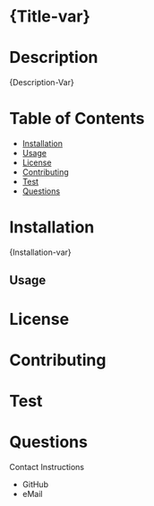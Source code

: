# {Title-var}

# Description
{Description-Var}

# Table of Contents
* [Installation](#installation)
* [Usage](#usage)
* [License](#license)
* [Contributing](#contributing)
* [Test](#test)
* [Questions](#questions)


# Installation
{Installation-var}

## Usage

# License

# Contributing

# Test

# Questions
Contact Instructions
* GitHub
* eMail